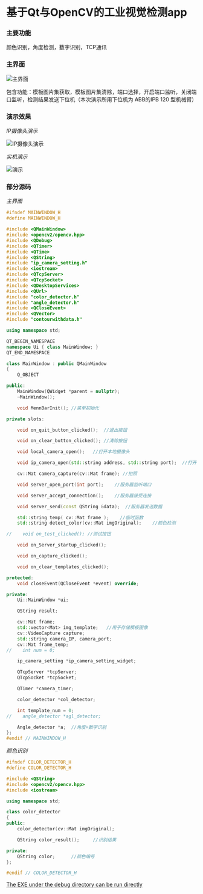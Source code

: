 # 基于Qt与OpenCV的工业视觉检测app

### 主要功能

颜色识别，角度检测，数字识别，TCP通讯

### 主界面

![主界面](./blog/assets/基于Qt和OpenCV的工业视觉检测APP.assets/主界面.png)

包含功能：模板图片集获取，模板图片集清除，端口选择，开启端口监听，关闭端口监听，检测结果发送下位机（本次演示所用下位机为 ABB的IPB 120 型机械臂）

### 演示效果

*IP摄像头演示*

![IP摄像头演示](./blog/assets/基于Qt和OpenCV的工业视觉检测APP.assets/IP摄像头演示.GIF)

*实机演示*

![演示](./blog/assets/基于Qt和OpenCV的工业视觉检测APP.assets/演示.gif)



### 部分源码

*主界面*

```c++
#ifndef MAINWINDOW_H
#define MAINWINDOW_H

#include <QMainWindow>
#include <opencv2/opencv.hpp>
#include <QDebug>
#include <QTimer>
#include <QTime>
#include <QString>
#include "ip_camera_setting.h"
#include <iostream>
#include <QTcpServer>
#include <QTcpSocket>
#include <QDesktopServices>
#include <QUrl>
#include "color_detector.h"
#include "angle_detector.h"
#include <QCloseEvent>
#include <QVector>
#include "contourwithdata.h"

using namespace std;

QT_BEGIN_NAMESPACE
namespace Ui { class MainWindow; }
QT_END_NAMESPACE

class MainWindow : public QMainWindow
{
    Q_OBJECT

public:
    MainWindow(QWidget *parent = nullptr);
    ~MainWindow();

    void MennBarInit(); //菜单初始化

private slots:

    void on_quit_button_clicked();  //退出按钮

    void on_clear_button_clicked(); //清除按钮

    void local_camera_open();   //打开本地摄像头

    void ip_camera_open(std::string address, std::string port);  //打开ip摄像头

    cv::Mat camera_capture(cv::Mat frame); //拍照

    void server_open_port(int port);    //服务器监听端口

    void server_accept_connection();    //服务器接受连接

    void server_send(const QString &data);  //服务器发送数据

    std::string temp( cv::Mat frame );    //临时函数
    std::string detect_color(cv::Mat imgOriginal);    //颜色检测

//    void on_test_clicked(); //测试按钮

    void on_Server_startup_clicked();

    void on_capture_clicked();

    void on_clear_templates_clicked();

protected:
    void closeEvent(QCloseEvent *event) override;

private:
    Ui::MainWindow *ui;

    QString result;

    cv::Mat frame;
    std::vector<Mat> img_template;   //用于存储模板图像
    cv::VideoCapture capture;
    std::string camera_IP, camera_port;
    cv::Mat frame_temp;
//    int num = 0;

    ip_camera_setting *ip_camera_setting_widget;

    QTcpServer *tcpServer;
    QTcpSocket *tcpSocket;

    QTimer *camera_timer;

    color_detector *col_detector;

    int template_num = 0;
//    angle_detector *agl_detector;

    Angle_detector *a;	//角度+数字识别
};
#endif // MAINWINDOW_H
```

*颜色识别*

```c++
#ifndef COLOR_DETECTOR_H
#define COLOR_DETECTOR_H

#include <QString>
#include <opencv2/opencv.hpp>
#include <iostream>

using namespace std;

class color_detector
{
public:
    color_detector(cv::Mat imgOriginal);	

    QString color_result();		//识别结果

private:
    QString color;  	//颜色编号
};

#endif // COLOR_DETECTOR_H

```



[The EXE under the debug directory can be run directly](https://github.com/zanerogl/QT_OpenCV_TCP_Detect_System/tree/main/debug)
